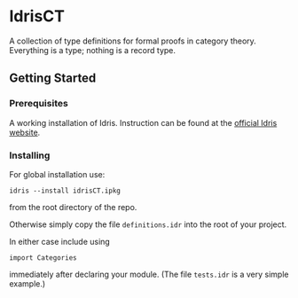 # IdrisCT

A collection of type definitions for formal proofs in category theory. Everything is a type; nothing is a record type.

## Getting Started

### Prerequisites

A working installation of Idris. Instruction can be found at the
[official Idris website](https://github.com/idris-lang/Idris-dev/wiki/Installation-Instructions).

### Installing

For global installation use:

```
idris --install idrisCT.ipkg
```

from the root directory of the repo.

Otherwise simply copy the file `definitions.idr` into the root of your project.

In either case include using

```
import Categories
```

immediately after declaring your module. (The file `tests.idr` is a very simple example.)
